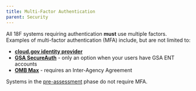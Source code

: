 ```yaml
---
title: Multi-Factor Authentication
parent: Security
---
```


All 18F systems requiring authentication **must** use multiple factors. Examples of multi-factor authentication (MFA) include, but are not limited to:

* [**cloud.gov identity provider**](https://cloud.gov/docs/services/cloud-gov-identity-provider/)
* [**GSA SecureAuth**](https://insite.gsa.gov/portal/content/651806) - only an option when your users have GSA ENT accounts
* [**OMB Max**](https://max.gov/) - requires an Inter-Agency Agreement

Systems in the [pre-assessment](../../ato/types/#conditions-for-pre-assessment) phase do not require MFA.
